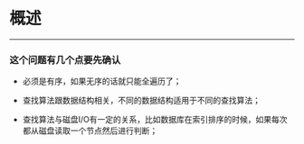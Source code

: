 # 概述
---
### 这个问题有几个点要先确认

- 必须是有序，如果无序的话就只能全遍历了；

- 查找算法跟数据结构相关，不同的数据结构适用于不同的查找算法；

- 查找算法与磁盘I/O有一定的关系，比如数据库在索引排序的时候，如果每次都从磁盘读取一个节点然后进行判断；

